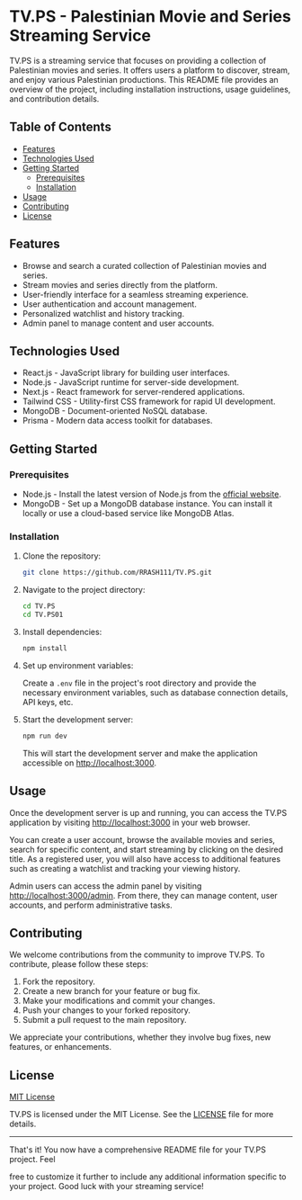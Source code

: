 # TV.PS - Palestinian Movie and Series Streaming Service

TV.PS is a streaming service that focuses on providing a collection of Palestinian movies and series. It offers users a platform to discover, stream, and enjoy various Palestinian productions. This README file provides an overview of the project, including installation instructions, usage guidelines, and contribution details.

## Table of Contents

- [Features](#features)
- [Technologies Used](#technologies-used)
- [Getting Started](#getting-started)
  - [Prerequisites](#prerequisites)
  - [Installation](#installation)
- [Usage](#usage)
- [Contributing](#contributing)
- [License](#license)

## Features

- Browse and search a curated collection of Palestinian movies and series.
- Stream movies and series directly from the platform.
- User-friendly interface for a seamless streaming experience.
- User authentication and account management.
- Personalized watchlist and history tracking.
- Admin panel to manage content and user accounts.

## Technologies Used

- React.js - JavaScript library for building user interfaces.
- Node.js - JavaScript runtime for server-side development.
- Next.js - React framework for server-rendered applications.
- Tailwind CSS - Utility-first CSS framework for rapid UI development.
- MongoDB - Document-oriented NoSQL database.
- Prisma - Modern data access toolkit for databases.

## Getting Started

### Prerequisites

- Node.js - Install the latest version of Node.js from the [official website](https://nodejs.org).
- MongoDB - Set up a MongoDB database instance. You can install it locally or use a cloud-based service like MongoDB Atlas.

### Installation

1. Clone the repository:

   ```bash
   git clone https://github.com/RRASH111/TV.PS.git
   ```

2. Navigate to the project directory:

   ```bash
   cd TV.PS
   cd TV.PS01
   ```


3. Install dependencies:

   ```bash
   npm install
   ```

4. Set up environment variables:
   
   Create a `.env` file in the project's root directory and provide the necessary environment variables, such as database connection details, API keys, etc.

5. Start the development server:

   ```bash
   npm run dev
   ```

   This will start the development server and make the application accessible on [http://localhost:3000](http://localhost:3000).

## Usage

Once the development server is up and running, you can access the TV.PS application by visiting [http://localhost:3000](http://localhost:3000) in your web browser.

You can create a user account, browse the available movies and series, search for specific content, and start streaming by clicking on the desired title. As a registered user, you will also have access to additional features such as creating a watchlist and tracking your viewing history.

Admin users can access the admin panel by visiting [http://localhost:3000/admin](http://localhost:3000/admin). From there, they can manage content, user accounts, and perform administrative tasks.

## Contributing

We welcome contributions from the community to improve TV.PS. To contribute, please follow these steps:

1. Fork the repository.
2. Create a new branch for your feature or bug fix.
3. Make your modifications and commit your changes.
4. Push your changes to your forked repository.
5. Submit a pull request to the main repository.

We appreciate your contributions, whether they involve bug fixes, new features, or enhancements.

## License

[MIT License](LICENSE)

TV.PS is licensed under the MIT License. See the [LICENSE](LICENSE) file for more details.

---

That's it! You now have a comprehensive README file for your TV.PS project. Feel

 free to customize it further to include any additional information specific to your project. Good luck with your streaming service!